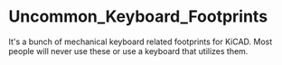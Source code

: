 # Uncommon_Keyboard_Footprints
It's a bunch of mechanical keyboard related footprints for KiCAD. Most people will never use these or use a keyboard that utilizes them.

